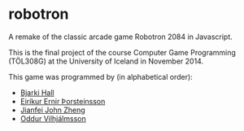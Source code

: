 robotron
========

A remake of the classic arcade game Robotron 2084 in Javascript.

This is the final project of the course Computer Game Programming (TÖL308G) at the University of Iceland in November 2014.

This game was programmed by (in alphabetical order):
* [Bjarki Hall](https://github.com/bjarkihall)
* [Eiríkur Ernir Þorsteinsson](https://github.com/Ernir)
* [Jianfei John Zheng](https://github.com/jiz2)
* [Oddur Vilhjálmsson](https://github.com/OddurV)
